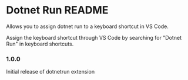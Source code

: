 # Dotnet Run README

Allows you to assign dotnet run to a keyboard shortcut in VS Code.

Assign the keyboard shortcut through VS Code by searching for "Dotnet Run" in keyboard shortcuts.


### 1.0.0

Initial release of dotnetrun extension


